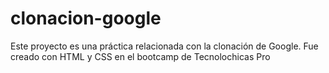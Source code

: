 # clonacion-google
Este proyecto es una práctica relacionada con la clonación de Google. Fue creado con HTML y CSS en el bootcamp de Tecnolochicas Pro
